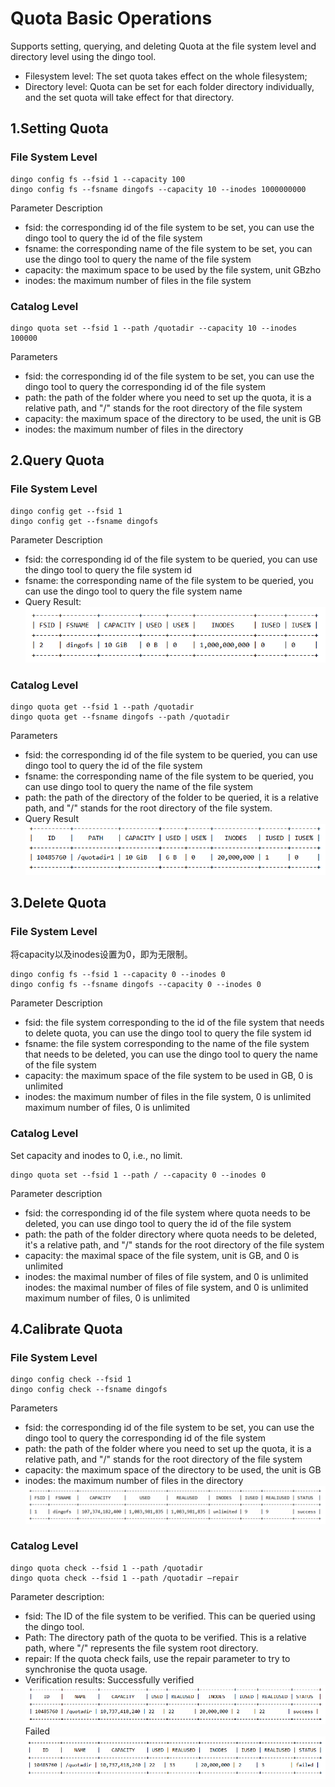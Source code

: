 # Quota Basic Operations
Supports setting, querying, and deleting Quota at the file system level and directory level using the dingo tool.
- Filesystem level: The set quota takes effect on the whole filesystem;
- Directory level: Quota can be set for each folder directory individually, and the set quota will take effect for that directory.
## 1.Setting Quota
### File System Level
```
dingo config fs --fsid 1 --capacity 100
dingo config fs --fsname dingofs --capacity 10 --inodes 1000000000
```
Parameter Description 
- fsid: the corresponding id of the file system to be set, you can use the dingo tool to query the id of the file system 
- fsname: the corresponding name of the file system to be set, you can use the dingo tool to query the name of the file system 
- capacity: the maximum space to be used by the file system, unit GBzho 
- inodes: the maximum number of files in the file system

### Catalog Level
```
dingo quota set --fsid 1 --path /quotadir --capacity 10 --inodes 100000
```
Parameters 
- fsid: the corresponding id of the file system to be set, you can use the dingo tool to query the corresponding id of the file system 
- path: the path of the folder where you need to set up the quota, it is a relative path, and "/" stands for the root directory of the file system 
- capacity: the maximum space of the directory to be used, the unit is GB 
- inodes: the maximum number of files in the directory

## 2.Query Quota
### File System Level
```
dingo config get --fsid 1
dingo config get --fsname dingofs
```
Parameter Description 
- fsid: the corresponding id of the file system to be queried, you can use the dingo tool to query the file system id 
- fsname: the corresponding name of the file system to be queried, you can use the dingo tool to query the file system name 
- Query Result:
![alt text](../../images/quota_query_result.png)
### Catalog Level
```
dingo quota get --fsid 1 --path /quotadir
dingo quota get --fsname dingofs --path /quotadir
```
Parameters 
- fsid: the corresponding id of the file system to be queried, you can use dingo tool to query the id of the file system 
- fsname: the corresponding name of the file system to be queried, you can use dingo tool to query the name of the file system 
- path: the path of the directory of the folder to be queried, it is a relative path, and "/" stands for the root directory of the file system.
- Query Result
![alt text](../../images/quota_query_result2.png)

## 3.Delete Quota
### File System Level
将capacity以及inodes设置为0，即为无限制。
```
dingo config fs --fsid 1 --capacity 0 --inodes 0
dingo config fs --fsname dingofs --capacity 0 --inodes 0
```
Parameter Description 
- fsid: the file system corresponding to the id of the file system that needs to delete quota, you can use the dingo tool to query the file system id 
- fsname: the file system corresponding to the name of the file system that needs to be deleted, you can use the dingo tool to query the name of the file system 
- capacity: the maximum space of the file system to be used in GB, 0 is unlimited 
- inodes: the maximum number of files in the file system, 0 is unlimited maximum number of files, 0 is unlimited

### Catalog Level 
Set capacity and inodes to 0, i.e., no limit.
```
dingo quota set --fsid 1 --path / --capacity 0 --inodes 0
```
Parameter description 
- fsid: the corresponding id of the file system where quota needs to be deleted, you can use dingo tool to query the id of the file system 
- path: the path of the folder directory where quota needs to be deleted, it's a relative path, and "/" stands for the root directory of the file system 
- capacity: the maximal space of the file system, unit is GB, and 0 is unlimited 
- inodes: the maximal number of files of file system, and 0 is unlimited inodes: the maximal number of files of file system, and 0 is unlimited maximum number of files, 0 is unlimited
## 4.Calibrate Quota
### File System Level
```
dingo config check --fsid 1
dingo config check --fsname dingofs
```
Parameters 
- fsid: the corresponding id of the file system to be set, you can use the dingo tool to query the corresponding id of the file system 
- path: the path of the folder where you need to set up the quota, it is a relative path, and "/" stands for the root directory of the file system 
- capacity: the maximum space of the directory to be used, the unit is GB 
- inodes: the maximum number of files in the directory
![alt text](../../images/quota_query_result3.png)
### Catalog Level
```
dingo quota check --fsid 1 --path /quotadir
dingo quota check --fsid 1 --path /quotadir –repair
```
Parameter description:
- fsid: The ID of the file system to be verified. This can be queried using the dingo tool.
- Path: The directory path of the quota to be verified. This is a relative path, where "/" represents the file system root directory.
- repair: If the quota check fails, use the repair parameter to try to synchronise the quota usage.
- Verification results:
Successfully verified
![alt text](../../images/quota_query_result4.png)
Failed
![alt text](../../images/quota_query_result5.png)